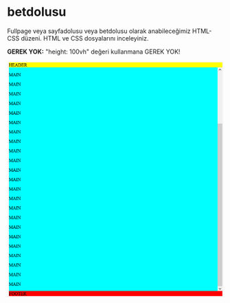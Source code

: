 # betdolusu
Fullpage veya sayfadolusu veya betdolusu olarak anabileceğimiz HTML-CSS düzeni. HTML ve CSS dosyalarını inceleyiniz.

**GEREK YOK:** "height: 100vh" değeri kullanmana GEREK YOK!

![Betdolusu](https://github.com/data-deveb/betdolusu/blob/main/Ekran%20g%C3%B6r%C3%BCnt%C3%BCs%C3%BC%202025-01-22%20051843.png) 
